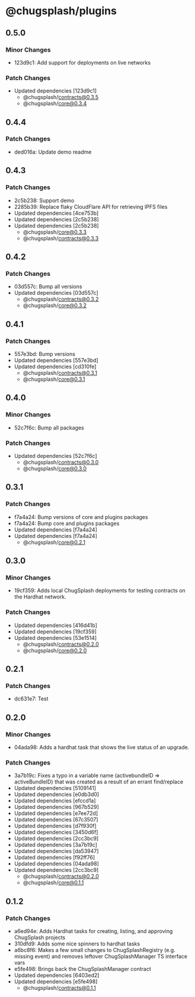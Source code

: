 # @chugsplash/plugins

## 0.5.0

### Minor Changes

- 123d9c1: Add support for deployments on live networks

### Patch Changes

- Updated dependencies [123d9c1]
  - @chugsplash/contracts@0.3.5
  - @chugsplash/core@0.3.4

## 0.4.4

### Patch Changes

- ded016a: Update demo readme

## 0.4.3

### Patch Changes

- 2c5b238: Support demo
- 2285b39: Replace flaky CloudFlare API for retrieving IPFS files
- Updated dependencies [4ce753b]
- Updated dependencies [2c5b238]
- Updated dependencies [2c5b238]
  - @chugsplash/core@0.3.3
  - @chugsplash/contracts@0.3.3

## 0.4.2

### Patch Changes

- 03d557c: Bump all versions
- Updated dependencies [03d557c]
  - @chugsplash/contracts@0.3.2
  - @chugsplash/core@0.3.2

## 0.4.1

### Patch Changes

- 557e3bd: Bump versions
- Updated dependencies [557e3bd]
- Updated dependencies [cd310fe]
  - @chugsplash/contracts@0.3.1
  - @chugsplash/core@0.3.1

## 0.4.0

### Minor Changes

- 52c7f6c: Bump all packages

### Patch Changes

- Updated dependencies [52c7f6c]
  - @chugsplash/contracts@0.3.0
  - @chugsplash/core@0.3.0

## 0.3.1

### Patch Changes

- f7a4a24: Bump versions of core and plugins packages
- f7a4a24: Bump core and plugins packages
- Updated dependencies [f7a4a24]
- Updated dependencies [f7a4a24]
  - @chugsplash/core@0.2.1

## 0.3.0

### Minor Changes

- 19cf359: Adds local ChugSplash deployments for testing contracts on the Hardhat network.

### Patch Changes

- Updated dependencies [416d41b]
- Updated dependencies [19cf359]
- Updated dependencies [53e1514]
  - @chugsplash/contracts@0.2.0
  - @chugsplash/core@0.2.0

## 0.2.1

### Patch Changes

- dc631e7: Test

## 0.2.0

### Minor Changes

- 04ada98: Adds a hardhat task that shows the live status of an upgrade.

### Patch Changes

- 3a7b19c: Fixes a typo in a variable name (activebundleID => activeBundleID) that was created as a result of an errant find/replace
- Updated dependencies [5109141]
- Updated dependencies [e0db3d0]
- Updated dependencies [efccd1a]
- Updated dependencies [967b529]
- Updated dependencies [e7ee72d]
- Updated dependencies [67c3507]
- Updated dependencies [d7f930f]
- Updated dependencies [3450d6f]
- Updated dependencies [2cc3bc9]
- Updated dependencies [3a7b19c]
- Updated dependencies [da53947]
- Updated dependencies [f92ff76]
- Updated dependencies [04ada98]
- Updated dependencies [2cc3bc9]
  - @chugsplash/contracts@0.2.0
  - @chugsplash/core@0.1.1

## 0.1.2

### Patch Changes

- a6ed94e: Adds Hardhat tasks for creating, listing, and approving ChugSplash projects
- 310dfd9: Adds some nice spinners to hardhat tasks
- a6bc8f6: Makes a few small changes to ChugSplashRegistry (e.g. missing event) and removes leftover ChugSplashManager TS interface vars
- e5fe498: Brings back the ChugSplashManager contract
- Updated dependencies [6403ed2]
- Updated dependencies [e5fe498]
  - @chugsplash/contracts@0.1.1
